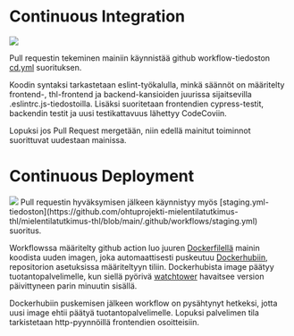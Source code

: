 # Continuous Integration

<img src="https://github.com/ohtuprojekti-mielentilatutkimus-thl/mielentilatutkimus-thl/blob/main/dokumentaatio/kuvat/ci.png"/>

Pull requestin tekeminen mainiin käynnistää github workflow-tiedoston [cd.yml](https://github.com/ohtuprojekti-mielentilatutkimus-thl/mielentilatutkimus-thl/blob/main/.github/workflows/cd.yml) suorituksen. 

Koodin syntaksi tarkastetaan eslint-työkalulla, minkä säännöt on määritelty frontend-, thl-frontend ja backend-kansioiden juurissa sijaitsevilla .eslintrc.js-tiedostoilla. Lisäksi suoritetaan frontendien cypress-testit, backendin testit ja uusi testikattavuus lähettyy CodeCoviin. 

Lopuksi jos Pull Request mergetään, niin edellä mainitut toiminnot suorittuvat uudestaan mainissa.

# Continuous Deployment
<img src="https://github.com/ohtuprojekti-mielentilatutkimus-thl/mielentilatutkimus-thl/blob/main/dokumentaatio/kuvat/cd.png"/>
Pull requestin hyväksymisen jälkeen käynnistyy myös [staging.yml-tiedoston](https://github.com/ohtuprojekti-mielentilatutkimus-thl/mielentilatutkimus-thl/blob/main/.github/workflows/staging.yml) suoritus.

Workflowssa määritelty github action luo juuren [Dockerfilellä](https://github.com/ohtuprojekti-mielentilatutkimus-thl/mielentilatutkimus-thl/blob/main/Dockerfile) mainin koodista uuden imagen, joka automaattisesti puskeutuu [Dockerhubiin](https://hub.docker.com/), repositorion asetuksissa määriteltyyn tiliin. Dockerhubista image päätyy tuotantopalvelimelle, kun siellä pyörivä [watchtower](https://github.com/containrrr/watchtower) havaitsee version päivittyneen parin minuutin sisällä.

Dockerhubiin puskemisen jälkeen workflow on pysähtynyt hetkeksi, jotta uusi image ehtii päätyä tuotantopalvelimelle. Lopuksi palvelimen tila tarkistetaan http-pyynnöillä frontendien osoitteisiin.
